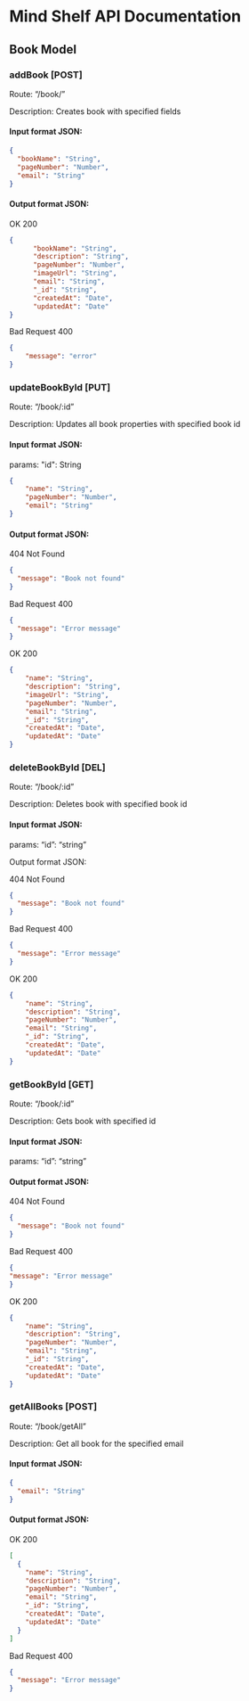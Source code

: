 # Mind Shelf API Documentation

## Book Model
### addBook [POST]

Route: “/book/”

Description: Creates book with specified fields

####  Input format JSON:
```json
{
  "bookName": "String",
  "pageNumber": "Number",
  "email": "String"
}
```

#### Output format JSON:

OK 200
```json
{
      "bookName": "String",
      "description": "String",
      "pageNumber": "Number",
      "imageUrl": "String",
      "email": "String",
      "_id": "String",
      "createdAt": "Date",
      "updatedAt": "Date"
}
```

Bad Request 400
```json
{
    "message": "error"
}
```

### updateBookById [PUT]
Route: “/book/:id”

Description: Updates all book properties with specified book id
#### Input format JSON:
params: "id": String

```json
{
    "name": "String",
    "pageNumber": "Number",
    "email": "String"
}
```

#### Output format JSON:

404 Not Found
```json
{
  "message": "Book not found"
}
```

Bad Request 400
```json
{
  "message": "Error message"
}
```

OK 200
```json
{
    "name": "String",
    "description": "String",
    "imageUrl": "String",
    "pageNumber": "Number",
    "email": "String",
    "_id": "String",
    "createdAt": "Date",
    "updatedAt": "Date"
}
```

### deleteBookById [DEL]
Route: “/book/:id”

Description: Deletes book with specified book id

#### Input format JSON:

params: “id”: “string”

Output format JSON:

404 Not Found
```json
{
  "message": "Book not found"
}
```

Bad Request 400
```json
{
  "message": "Error message"
}
```

OK 200
```json 
{
    "name": "String",
    "description": "String",
    "pageNumber": "Number",
    "email": "String",
    "_id": "String",
    "createdAt": "Date",
    "updatedAt": "Date"
}
```

### getBookById [GET]
Route: “/book/:id”

Description: Gets book with specified id
#### Input format JSON:
params: “id”: “string”

#### Output format JSON:
404 Not Found
```json
{
  "message": "Book not found"
}
```

Bad Request 400
```json
{
"message": "Error message"
}
```

OK 200
```json
{
    "name": "String",
    "description": "String",
    "pageNumber": "Number",
    "email": "String",
    "_id": "String",
    "createdAt": "Date",
    "updatedAt": "Date"
}
```

### getAllBooks [POST]
Route: “/book/getAll”

Description: Get all book for the specified email

#### Input format JSON:
```json
{
  "email": "String"
}
```


#### Output format JSON:
OK 200
```json
[
  {
    "name": "String",
    "description": "String",
    "pageNumber": "Number",
    "email": "String",
    "_id": "String",
    "createdAt": "Date",
    "updatedAt": "Date"
  }
]
```

Bad Request 400
```json
{
  "message": "Error message"
}
```



